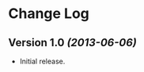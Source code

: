 Change Log 
===============================================================================

Version 1.0 *(2013-06-06)*
--------------------------
* Initial release.
